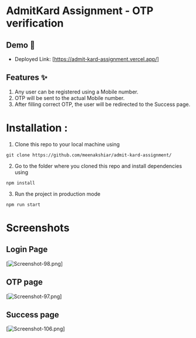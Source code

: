 # AdmitKard Assignment - OTP verification

## Demo :movie_camera:

- Deployed Link: [https://admit-kard-assignment.vercel.app/]

## Features :sparkles:

1. Any user can be registered using a Mobile number.
2. OTP will be sent to the actual Mobile number.
3. After filling correct OTP, the user will be redirected to the Success page.

# Installation :

1. Clone this repo to your local machine using

```
git clone https://github.com/meenakshiar/admit-kard-assignment/
```

2. Go to the folder where you cloned this repo and install dependencies using

```
npm install
```

3. Run the project in production mode

```
npm run start
```

# Screenshots

## Login Page
[![Screenshot-98.png](https://i.postimg.cc/5NxN2jPN/mobile-16.png)]

## OTP page
[![Screenshot-97.png](https://i.postimg.cc/BnKyWBx8/mobile-18.png)]

## Success page
[![Screenshot-106.png](https://i.postimg.cc/442FmSP7/mobile-15.png)]
